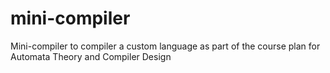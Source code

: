 # mini-compiler
Mini-compiler to compiler a custom language as part of the course plan for Automata Theory and Compiler Design
